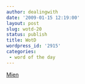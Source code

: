 ```yaml
---
author: dealingwith
date: '2009-01-15 12:19:00'
layout: post
slug: wotd-20
status: publish
title: WotD
wordpress_id: '2915'
categories:
 - word of the day
---
```


[Mien][1]

   [1]: http://dictionary.reference.com/browse/mien

